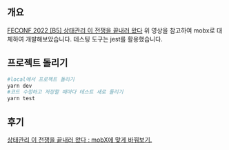 ## 개요
[FECONF 2022 [B5] 상태관리 이 전쟁을 끝내러 왔다](https://youtu.be/KEDUqA9JeIo)
위 영상을 참고하여 mobx로 대체하여 개발해보았습니다.
테스팅 도구는 jest를 활용했습니다.

## 프로젝트 돌리기
```bash
#local에서 프로젝트 돌리기
yarn dev
#코드 수정하고 저장할 때마다 테스트 새로 돌리기
yarn test
```

## 후기
[상태관리 이 전쟁을 끝내러 왔다 : mobX에 맞게 바꿔보기.](https://flat-bait-1a9.notion.site/mobX-0d921a910ad54a36b5ccf9fd85573d37?pvs=4)
